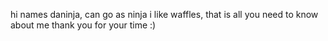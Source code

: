 hi names daninja, can go as ninja i like waffles, that is all you need to know about me thank you for your time :)
